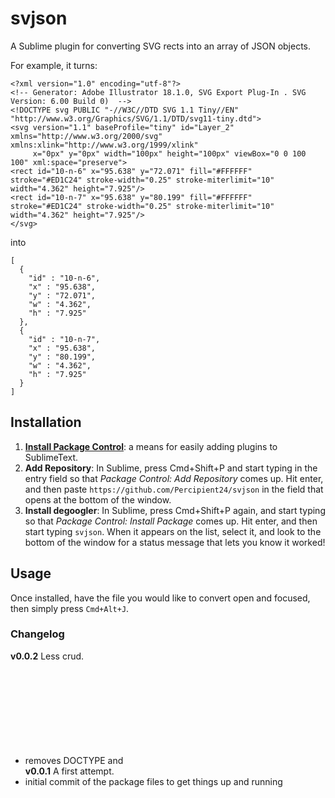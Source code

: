 # svjson

A Sublime plugin for converting SVG rects into an array of JSON objects.

For example, it turns:

```
<?xml version="1.0" encoding="utf-8"?>
<!-- Generator: Adobe Illustrator 18.1.0, SVG Export Plug-In . SVG Version: 6.00 Build 0)  -->
<!DOCTYPE svg PUBLIC "-//W3C//DTD SVG 1.1 Tiny//EN" "http://www.w3.org/Graphics/SVG/1.1/DTD/svg11-tiny.dtd">
<svg version="1.1" baseProfile="tiny" id="Layer_2" xmlns="http://www.w3.org/2000/svg" xmlns:xlink="http://www.w3.org/1999/xlink"
	 x="0px" y="0px" width="100px" height="100px" viewBox="0 0 100 100" xml:space="preserve">
<rect id="10-n-6" x="95.638" y="72.071" fill="#FFFFFF" stroke="#ED1C24" stroke-width="0.25" stroke-miterlimit="10" width="4.362" height="7.925"/>
<rect id="10-n-7" x="95.638" y="80.199" fill="#FFFFFF" stroke="#ED1C24" stroke-width="0.25" stroke-miterlimit="10" width="4.362" height="7.925"/>
</svg>
```

into

```
[
  {
    "id" : "10-n-6",
    "x" : "95.638",
    "y" : "72.071",
    "w" : "4.362",
    "h" : "7.925"
  },
  {
    "id" : "10-n-7",
    "x" : "95.638",
    "y" : "80.199",
    "w" : "4.362",
    "h" : "7.925"
  }
] 
```

## Installation

1. [**Install Package Control**](https://sublime.wbond.net/installation): a means for easily adding plugins to SublimeText.
2. **Add Repository**: In Sublime, press Cmd+Shift+P and start typing in the entry field so that *Package Control: Add Repository* comes up. Hit enter, and then paste `https://github.com/Percipient24/svjson` in the field that opens at the bottom of the window.
3. **Install degoogler**: In Sublime, press Cmd+Shift+P again, and start typing so that *Package Control: Install Package* comes up. Hit enter, and then start typing `svjson`. When it appears on the list, select it, and look to the bottom of the window for a status message that lets you know it worked!

## Usage

Once installed, have the file you would like to convert open and focused, then simply press `Cmd+Alt+J`.

### Changelog

**v0.0.2** Less crud.
- removes DOCTYPE and <svg> as well
**v0.0.1** A first attempt.
- initial commit of the package files to get things up and running
